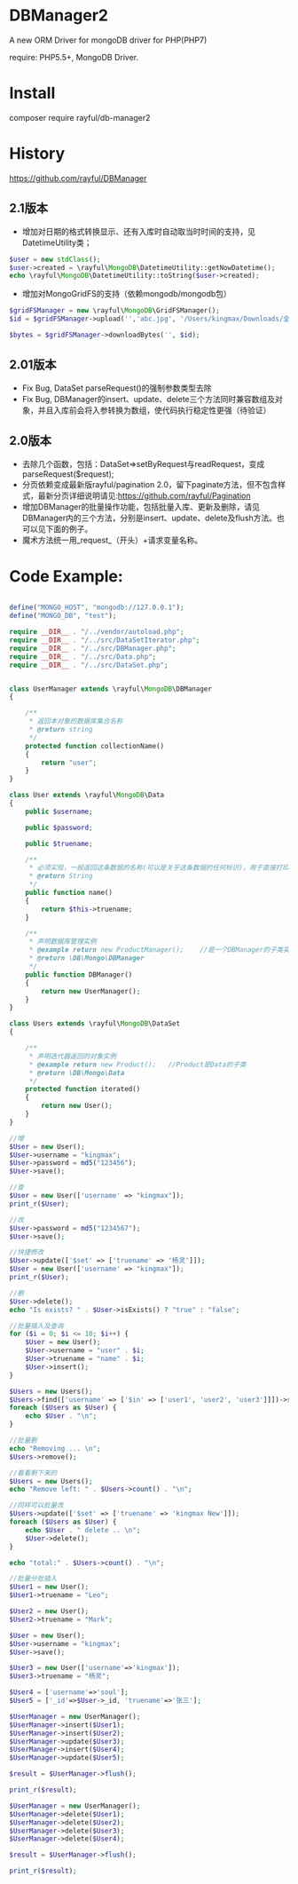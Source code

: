 # DBManager2
A new ORM Driver for mongoDB driver for PHP(PHP7)

require: PHP5.5+, MongoDB Driver.

# Install
composer require rayful/db-manager2

# History
https://github.com/rayful/DBManager

## 2.1版本
- 增加对日期的格式转换显示、还有入库时自动取当时时间的支持，见DatetimeUtility类；
```php
$user = new stdClass();
$user->created = \rayful\MongoDB\DatetimeUtility::getNowDatetime();
echo \rayful\MongoDB\DatetimeUtility::toString($user->created);
```
- 增加对MongoGridFS的支持（依赖mongodb/mongodb包）
```php
$gridFSManager = new \rayful\MongoDB\GridFSManager();
$id = $gridFSManager->upload('','abc.jpg', '/Users/kingmax/Downloads/全部行为.jpg');

$bytes = $gridFSManager->downloadBytes('', $id);
```
## 2.01版本
- Fix Bug, DataSet parseRequest()的强制参数类型去除
- Fix Bug, DBManager的insert、update、delete三个方法同时兼容数组及对象，并且入库前会将入参转换为数组，使代码执行稳定性更强（待验证）

## 2.0版本
- 去除几个函数，包括：DataSet=>setByRequest与readRequest，变成parseRequest($request);
- 分页依赖变成最新版rayful/pagination 2.0，留下paginate方法，但不包含样式，最新分页详细说明请见:https://github.com/rayful/Pagination
- 增加DBManager的批量操作功能，包括批量入库、更新及删除，请见DBManager内的三个方法，分别是insert、update、delete及flush方法。也可以见下面的例子。
- 魔术方法统一用_request_（开头）+请求变量名称。

# Code Example:
```php

define("MONGO_HOST", "mongodb://127.0.0.1");
define("MONGO_DB", "test");

require __DIR__ . "/../vendor/autoload.php";
require __DIR__ . "/../src/DataSetIterator.php";
require __DIR__ . "/../src/DBManager.php";
require __DIR__ . "/../src/Data.php";
require __DIR__ . "/../src/DataSet.php";


class UserManager extends \rayful\MongoDB\DBManager
{

    /**
     * 返回本对象的数据库集合名称
     * @return string
     */
    protected function collectionName()
    {
        return "user";
    }
}

class User extends \rayful\MongoDB\Data
{
    public $username;

    public $password;

    public $truename;

    /**
     * 必须实现，一般返回这条数据的名称(可以是关乎这条数据的任何标识)，用于直接打印这个对象的时候将返回什么。
     * @return String
     */
    public function name()
    {
        return $this->truename;
    }

    /**
     * 声明数据库管理实例
     * @example return new ProductManager();    //是一个DBManager的子类实例
     * @return \DB\Mongo\DBManager
     */
    public function DBManager()
    {
        return new UserManager();
    }
}

class Users extends \rayful\MongoDB\DataSet
{

    /**
     * 声明迭代器返回的对象实例
     * @example return new Product();   //Product是Data的子类
     * @return \DB\Mongo\Data
     */
    protected function iterated()
    {
        return new User();
    }
}

//增
$User = new User();
$User->username = "kingmax";
$User->password = md5("123456");
$User->save();

//查
$User = new User(['username' => "kingmax"]);
print_r($User);

//改
$User->password = md5("1234567");
$User->save();

//快捷修改
$User->update(['$set' => ['truename' => '杨灵']]);
$User = new User(['username' => "kingmax"]);
print_r($User);

//删
$User->delete();
echo "Is exists? " . $User->isExists() ? "true" : "false";

//批量插入及查询
for ($i = 0; $i <= 10; $i++) {
    $User = new User();
    $User->username = "user" . $i;
    $User->truename = "name" . $i;
    $User->insert();
}

$Users = new Users();
$Users->find(['username' => ['$in' => ['user1', 'user2', 'user3']]])->sort(['truename' => -1])->limit(2);
foreach ($Users as $User) {
    echo $User . "\n";
}

//批量删
echo "Removing ... \n";
$Users->remove();

//看看剩下来的
$Users = new Users();
echo "Remove left: " . $Users->count() . "\n";

//同样可以批量改
$Users->update(['$set' => ['truename' => 'kingmax New']]);
foreach ($Users as $User) {
    echo $User . " delete .. \n";
    $User->delete();
}

echo "total:" . $Users->count() . "\n";

//批量分批插入
$User1 = new User();
$User1->truename = "Leo";

$User2 = new User();
$User2->truename = "Mark";

$User = new User();
$User->username = "kingmax";
$User->save();

$User3 = new User(['username'=>'kingmax']);
$User3->truename = "杨灵";

$User4 = ['username'=>'soul'];
$User5 = ['_id'=>$User->_id, 'truename'=>'张三'];

$UserManager = new UserManager();
$UserManager->insert($User1);
$UserManager->insert($User2);
$UserManager->update($User3);
$UserManager->insert($User4);
$UserManager->update($User5);

$result = $UserManager->flush();

print_r($result);

$UserManager = new UserManager();
$UserManager->delete($User1);
$UserManager->delete($User2);
$UserManager->delete($User3);
$UserManager->delete($User4);

$result = $UserManager->flush();

print_r($result);
```
